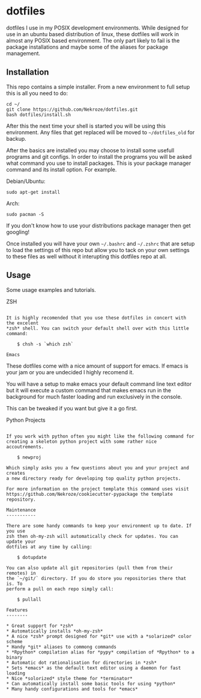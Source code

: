 dotfiles
========

dotfiles I use in my POSIX development environments. While designed for use in
an ubuntu based distribution of linux, these dotfiles will work in almost any
POSIX based environment. The only part likely to fail is the package
installations and maybe some of the aliases for package management.

Installation
------------

This repo contains a simple installer. From a new environment to full setup
this is all you need to do:

    cd ~/
    git clone https://github.com/Nekroze/dotfiles.git
    bash dotfiles/install.sh
    
After this the next time your shell is started you will be using this
environment. Any files that get replaced will be moved to `~/dotfiles_old` for
backup.

After the basics are installed you may choose to install some usefull programs
and git configs. In order to install the programs you will be asked what
command you use to install packages. This is your package manager command and
its install option. For example.

Debian/Ubuntu:
    
    sudo apt-get install
    
Arch:

    sudo pacman -S
    
If you don't know how to use your distributions package manager then get
googling!

Once installed you will have your own `~/.bashrc` and `~/.zshrc` that are setup
to load the settings of this repo but allow you to tack on your own settings to
these files as well without it interupting this dotfiles repo at all.

Usage
-----

Some usage examples and tutorials.

ZSH
~~~

It is highly recomended that you use these dotfiles in concert with the excelent
*zsh* shell. You can switch your default shell over with this little command:

    $ chsh -s `which zsh`
    
Emacs
~~~~~

These dotfiles come with a nice amount of support for emacs. If emacs is your jam
or you are undecided I highly recomend it.

You will have a setup to make emacs your default command line text editor but it
will execute a custom command that makes emacs run in the background for much
faster loading and run exclusively in the console.

This can be tweaked if you want but give it a go first.

Python Projects
~~~~~~~~~~~~~~~

If you work with python often you might like the following command for
creating a skeleton python project with some rather nice accoutrements.

    $ newproj
    
Which simply asks you a few questions about you and your project and creates
a new directory ready for developing top quality python projects.

For more information on the project template this command uses visit 
https://github.com/Nekroze/cookiecutter-pypackage the template repository.

Maintenance
-----------

There are some handy commands to keep your environment up to date. If you use
zsh then oh-my-zsh will automatically check for updates. You can update your
dotfiles at any time by calling:

    $ dotupdate
    
You can also update all git repositories (pull them from their remotes) in
the `~/git/` directory. If you do store you repositories there that is. To
perform a pull on each repo simply call:

    $ pullall

Features
--------

* Great support for *zsh*
* Automatically installs *oh-my-zsh*
* A nice *zsh* prompt designed for *git* use with a *solarized* color scheme
* Handy *git* aliases to commong commands
* *Rpython* compilation alias for *pypy* compilation of *Rpython* to a binary
* Automatic dot rationalisation for directories in *zsh*
* Sets *emacs* as the default text editor using a daemon for fast loading
* Nice *solorized* style theme for *terminator*
* Can automatically install some basic tools for using *python*
* Many handy configurations and tools for *emacs*
